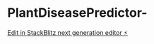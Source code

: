 # PlantDiseasePredictor-

[Edit in StackBlitz next generation editor ⚡️](https://stackblitz.com/~/github.com/kvontay/PlantDiseasePredictor-)